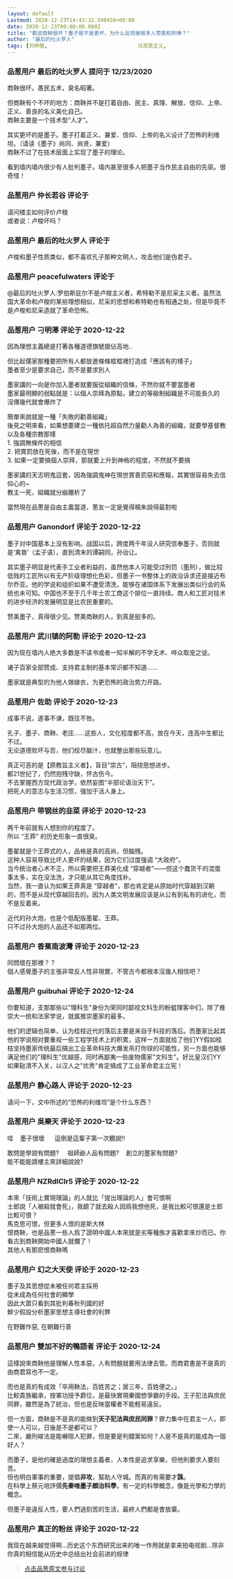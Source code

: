 ```yaml
---
layout: default
Lastmod: 2020-12-23T14:43:32.598458+00:00
date: 2020-12-23T00:00:00.000Z
title: "都说商鞅很坏？墨子是不是更坏，为什么反而被很多人赞美和吹捧？"
author: "最后的吐火罗人"
tags: [刘仲敬,								马克思主义,								理想主义,								秦制,								商鞅,								人类文明]
---
```



### 品葱用户 **最后的吐火罗人** 提问于 12/23/2020
    
商鞅很坏。愚民五术，臭名昭著。  
  
但商鞅有个不坏的地方：商鞅并不是打着自由、民主、真理、解放、信仰、上帝、正义、善良的名义美化自己。  
商鞅主要是一个技术型“人才”。  
  
其实更坏的是墨子。墨子打着正义、兼爱、信仰、上帝的名义设计了恐怖的利维坦。（请读《墨子》尚同、尚贤，兼爱）  
商鞅不过了在技术层面上实现了墨子的理论。  
  
看到墙内墙内很少有人批判墨子。墙内甚至很多人把墨子当作民主自由的先驱。很奇怪！
    
                

### 品葱用户 **仲长若谷** 评论于 
        
请问楼主如何评价卢梭  
或者说：卢梭坏吗？
        
                

### 品葱用户 **最后的吐火罗人** 评论于 
        
卢梭和墨子性质类似，都不喜欢孔子那种文明人，攻击他们是伪君子。
        
                

### 品葱用户 **peacefulwaters** 评论于 
        
@最后的吐火罗人:罗伯斯庇尔不是卢梭主义者，希特勒不是尼采主义者。虽然法国大革命和卢梭的某些理想相似，尼采的思想和希特勒也有相通之处，但是毕竟不是卢梭和尼采造就了革命恐怖。
        
                

### 品葱用户 **刁明澤** 评论于 2020-12-22
        
因為理想主義總是打著各種道德旗號搶佔高地..  
  
但比起儒家那種要把所有人都放進條條框框裡打造成「應該有的樣子」  
墨者至少是要求自己，而不是要求別人  
  
墨家講的一向是你加入墨者就要服從組織的信條，不然你就不要當墨者  
墨家最明顯的弱點就是：以個人崇拜為原點，建立的等級制組織是不可能長久的  
沒傳幾代就會爆炸了  
  
簡單來說就是一種「失敗的勸善組織」  
後見之明來看，如果想要建立一種依托超自然力量勸人為善的組織，就要學基督教以及各種宗教那樣  
1\. 強調無條件的相信  
2\. 把賞罰放在死後，而不是在現世  
3\. 如果一定要搞個人崇拜，那就要上升到神格的程度，不然就不要搞  
  
墨家講的天志明鬼這套，因為強調鬼神在現世賞善罰惡和應報，其實很容易失去信仰心的~  
教主一死，組織就分崩離析了  
  
當然現在品蔥是自由主義當道，蔥友一定是覺得楊朱說得最對啦
        
                

### 品葱用户 **Ganondorf** 评论于 2020-12-22
        
墨子对中国基本上没有影响。战国以后，跨度两千年没人研究信奉墨子，否则就是‘禽兽’（孟子语），直到清末的谭嗣同，孙诒让。  
  
其实墨子明显是代表手工业者利益的，虽然他本人可能受过刑罚（墨刑），做比较低贱的工匠所以有无产阶级理想化色彩，但墨子一书整体上的政治诉求还是接近布尔乔亚。他的学说和组织如果不遭受清洗，能够在诸国体系下发展出类似行会的系统也未可知。中国也不至于几千年士农工商这个排位一直持续。商人和工匠对技术的进步经济的发展明显是比农民重要的。  
  
赞美墨子，真得很少见。赞美商鞅的人，到真是挺多的。
        
                

### 品葱用户 **武川镇的阿勒** 评论于 2020-12-23
        
因为现在墙内人绝大多数是不读书或者一知半解的不学无术、哗众取宠之徒。  
  
诸子百家全部赞成、支持君主制的基本常识都不知道......  
  
墨家就是典型的为他人做嫁衣，为更恐怖的政治势力开路。
        
                

### 品葱用户 **佐助** 评论于 2020-12-23
        
成事不说，遂事不谏，既往不咎。  
  
孔子、墨子、商鞅、老庄……这些人，文化程度都不高，放在今天，连高中生都比不过。  
无论道德败坏与否，他们绞尽脑汁，也就整出那些玩意儿。  
  
真正可恶的是【原教旨主义者】，盲目“崇古”，阻挠思想进步。  
都21世纪了，仍然抱残守缺，怀古伤今。  
不去掌握西方现代政治学，依然妄图“半部论语治天下”。  
把死人的意志与生活习惯，强加于活人身上。
        
                

### 品葱用户 **带钢丝的韭菜** 评论于 2020-12-23
        
两千年前就有人想到你的程度了。  
所以 “王莽” 的历史形象一直很臭。  
  
墨翟就是个王莽式的人，品格是真的高尚，但脑残。  
这种人容易导致比坏人更坏的结果，因为它们过度强调 “大政府”。  
当今统治者心术不正，所以需要把王莽美化成 “穿越者”——但这个蠢货干的混蛋事太多，实在没法洗，才只能从其它角度找补。  
当然，我一直认为如果王莽真是 “穿越者”，那也肯定是从原始时代穿越到汉朝的，而不是从现代穿越回去的。因为人类文明发展应该是从公有到私有的进化，而不是反着来。  
  
近代的孙大炮，也是个低配版墨翟、王莽。  
只不过孙大炮的人品还不如那两位。
        
                

### 品葱用户 **香蕉南波灣** 评论于 2020-12-23
        
同問壞在那裡？？  
個人感覺墨子的主張非常反人性非現實，不管古今都根本沒幾人相信吧？
        
                

### 品葱用户 **guibuhai** 评论于 2020-12-24
        
你要知道，支那那些以"理科生"身份为荣同时鄙视文科生的粉蛆理客中们，除了推崇大一统和法家学说，就属推崇墨家的最多。  
  
他们的逻辑也简单，认为桂枝近代的落后主要是来自于科技的落后。而墨家比起其他的学说相对要重视一些工程学技术上的积累，这样一方面就给了他们YY假如桂枝坚持墨家传统最后搞出工业革命科技大爆发吊打你球的可能性，另一方面也能够满足他们的"理科生"优越感，同时再鄙夷一些废物儒家"文科生"。好比皇汉们YY如果鞑清不入关，以汉人之"优秀"肯定搞成了工业革命君主立宪！
        
                

### 品葱用户 **静心路人** 评论于 2020-12-23
        
请问一下，文中所述的“恐怖的利维坦”是个什么东西？
        
                

### 品葱用户 **吳樂天** 评论于 2020-12-23
        
哇    墨子很壞      這倒是這輩子第一次聽說!!  
  
敢問是學說有問題?     祖師爺人品有問題?    創立的墨家有問題?  
能不能能請樓主來詳細說說?
        
                

### 品葱用户 **NZRdlClr5** 评论于 2020-12-22
        
本來「技術上實現理論」的人就比「提出理論的人」會可恨啊  
士郎說「人被殺就會死」，我聼了就去殺人因爲我想他死，是我比較可恨還是士郎比較可恨？  
馬克思可恨，但更多人恨的是斯大林  
恨商鞅，也是品蔥一些人爲了證明中國人本來就是劣等種族才喜歡拿來炒而已。你看古到商鞅開始中國人就爛了！  
其他人有那麽恨商鞅嗎
        
                

### 品葱用户 **幻之大天使** 评论于 2020-12-23
        
墨子及其思想從未被任何君主採用  
從未成為任何社會的顯學  
因此大眾只看到其批判春秋列國的好  
鮮少假設分析墨家思想主導社會的利弊  
  
在野難作惡, 在朝難行善
        
                

### 品葱用户 **雙加不好的鴨語者** 评论于 2020-12-24
        
這樣說來商鞅他是理解人性本惡，人有問題就要用法律去管。而商君書是不是真的由商君寫也不一定。  
  
而也是真的有成效「卒用鞅法，百姓苦之；居三年，百姓便之。」  
比較貴族繼承，按軍功授予爵位，是最快實現秦國想爭霸的手段。王子犯法與庶民同罪，雖然是為了統治，但也是反映當權者不能輕易違反。  
  
但一方面，商鞅是不是真的能做到**天子犯法與庶民同罪**？罪力集中在君主一人，即使一人可以，日後是不是都可以？  
二來，嚴刑峻法是能嚇阻人犯罪，但是要是判錯案如何？人是不是真的能成為一個好人？  
  
而墨子，是他的確是過度的理想主義者，人本性是追求享樂，但他則要求人要刻苦。  
但也明白軍事的重要，提倡**非攻**，幫助人守城。而真的有需要才**誅**。  
在科學上蔡元培評價**先秦唯墨子頗治科學**，有一定的科學概念，像是光學和力學的概念。  
  
但墨子是違反人性，要人們過刻苦的生活，最終人們都是會放棄。
        
                

### 品葱用户 **真正的粉丝** 评论于 2020-12-22
        
我现在越来越觉得啊...历史这个东西研究出来的唯一作用就是拿来拍电视剧...除非你真的相信能从历史中总结出社会前进的规律
        
                





> [点击品葱原文参与讨论](https://pincong.rocks/question/34842)

